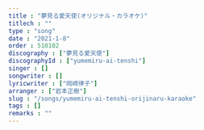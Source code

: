 ```yaml
---
title : "夢見る愛天使(オリジナル・カラオケ)"
titlech : ""
type : "song"
date : "2021-1-8"
order : 510102
discography : ["夢見る愛天使"]
discographyId : ["yumemiru-ai-tenshi"]
singer : []
songwriter : []
lyricwriter : ["岡崎律子"]
arranger : ["岩本正樹"]
slug : "/songs/yumemiru-ai-tenshi-orijinaru-karaoke"
tags : []
remarks : ""
---
```


